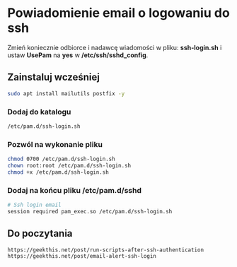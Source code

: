 # Powiadomienie email o logowaniu do ssh
Zmień koniecznie odbiorce i nadawcę wiadomości w pliku: **ssh-login.sh** i ustaw **UsePam** na **yes** w **/etc/ssh/sshd_config**.

## Zainstaluj wcześniej
```sh
sudo apt install mailutils postfix -y
```

### Dodaj do katalogu
```sh
/etc/pam.d/ssh-login.sh
```

### Pozwól na wykonanie pliku
```sh
chmod 0700 /etc/pam.d/ssh-login.sh
chown root:root /etc/pam.d/ssh-login.sh
chmod +x /etc/pam.d/ssh-login.sh
```

### Dodaj na końcu pliku /etc/pam.d/sshd
```sh
# Ssh login email
session required pam_exec.so /etc/pam.d/ssh-login.sh
```

## Do poczytania
```sh
https://geekthis.net/post/run-scripts-after-ssh-authentication
https://geekthis.net/post/email-alert-ssh-login
```
